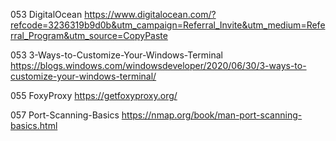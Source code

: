 

053 DigitalOcean
https://www.digitalocean.com/?refcode=3236319b9d0b&utm_campaign=Referral_Invite&utm_medium=Referral_Program&utm_source=CopyPaste

053 3-Ways-to-Customize-Your-Windows-Terminal
https://blogs.windows.com/windowsdeveloper/2020/06/30/3-ways-to-customize-your-windows-terminal/

055 FoxyProxy
https://getfoxyproxy.org/

057 Port-Scanning-Basics
https://nmap.org/book/man-port-scanning-basics.html